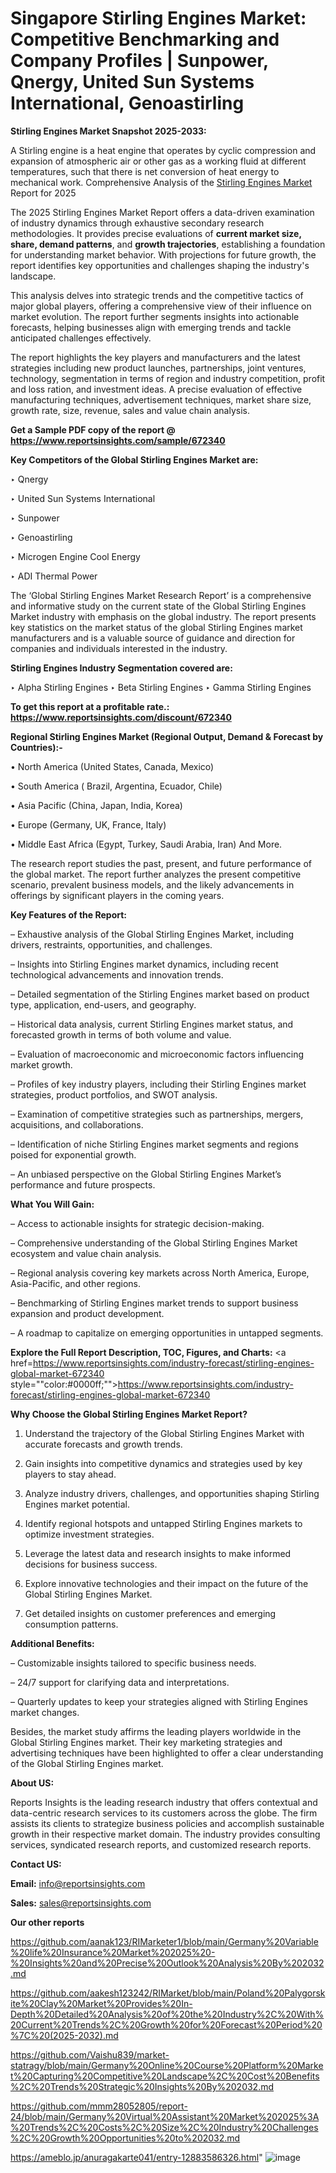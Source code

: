 # Singapore Stirling Engines Market: Competitive Benchmarking and Company Profiles | Sunpower, Qnergy, United Sun Systems International, Genoastirling

<strong>Stirling Engines Market Snapshot 2025-2033:</strong>

A Stirling engine is a heat engine that operates by cyclic compression and expansion of atmospheric air or other gas as a working fluid at different temperatures, such that there is net conversion of heat energy to mechanical work. Comprehensive Analysis of the <a href=https://www.reportsinsights.com/sample/672340>Stirling Engines Market</a> Report for 2025

The 2025 Stirling Engines Market Report offers a data-driven examination of industry dynamics through exhaustive secondary research methodologies. It provides precise evaluations of <strong>current market size, share, demand patterns</strong>, and <strong>growth trajectories</strong>, establishing a foundation for understanding market behavior. With projections for future growth, the report identifies key opportunities and challenges shaping the industry's landscape.

This analysis delves into strategic trends and the competitive tactics of major global players, offering a comprehensive view of their influence on market evolution. The report further segments insights into actionable forecasts, helping businesses align with emerging trends and tackle anticipated challenges effectively.

The report highlights the key players and manufacturers and the latest strategies including new product launches, partnerships, joint ventures, technology, segmentation in terms of region and industry competition, profit and loss ration, and investment ideas. A precise evaluation of effective manufacturing techniques, advertisement techniques, market share size, growth rate, size, revenue, sales and value chain analysis.

<strong>Get a Sample PDF copy of the report @ <a href=https://www.reportsinsights.com/sample/672340 style=color:#0000ff;>https://www.reportsinsights.com/sample/672340</a></strong>

<strong>Key Competitors of the Global Stirling Engines Market are:</strong>

‣ Qnergy

‣ United Sun Systems International

‣ Sunpower

‣ Genoastirling

‣ Microgen Engine Cool Energy

‣ ADI Thermal Power

The ‘Global Stirling Engines Market Research Report’ is a comprehensive and informative study on the current state of the Global Stirling Engines Market industry with emphasis on the global industry. The report presents key statistics on the market status of the global Stirling Engines market manufacturers and is a valuable source of guidance and direction for companies and individuals interested in the industry.

<strong>Stirling Engines Industry Segmentation covered are:</strong>

‣ Alpha Stirling Engines
‣ Beta Stirling Engines
‣ Gamma Stirling Engines

<strong>To get this report at a profitable rate.: <a href=https://www.reportsinsights.com/discount/672340 style=color:#0000ff;>https://www.reportsinsights.com/discount/672340</a></strong>

<strong>Regional Stirling Engines Market (Regional Output, Demand &amp; Forecast by Countries):-</strong>

• North America (United States, Canada, Mexico)

• South America ( Brazil, Argentina, Ecuador, Chile)

• Asia Pacific (China, Japan, India, Korea)

• Europe (Germany, UK, France, Italy)

• Middle East Africa (Egypt, Turkey, Saudi Arabia, Iran) And More.

The research report studies the past, present, and future performance of the global market. The report further analyzes the present competitive scenario, prevalent business models, and the likely advancements in offerings by significant players in the coming years.

<strong>Key Features of the Report:</strong>

– Exhaustive analysis of the Global Stirling Engines Market, including drivers, restraints, opportunities, and challenges.

– Insights into Stirling Engines market dynamics, including recent technological advancements and innovation trends.

– Detailed segmentation of the Stirling Engines market based on product type, application, end-users, and geography.

– Historical data analysis, current Stirling Engines market status, and forecasted growth in terms of both volume and value.

– Evaluation of macroeconomic and microeconomic factors influencing market growth.

– Profiles of key industry players, including their Stirling Engines market strategies, product portfolios, and SWOT analysis.

– Examination of competitive strategies such as partnerships, mergers, acquisitions, and collaborations.

– Identification of niche Stirling Engines market segments and regions poised for exponential growth.

– An unbiased perspective on the Global Stirling Engines Market’s performance and future prospects.

<strong>What You Will Gain:</strong>

– Access to actionable insights for strategic decision-making.

– Comprehensive understanding of the Global Stirling Engines Market ecosystem and value chain analysis.

– Regional analysis covering key markets across North America, Europe, Asia-Pacific, and other regions.

– Benchmarking of Stirling Engines market trends to support business expansion and product development.

– A roadmap to capitalize on emerging opportunities in untapped segments.

<strong>Explore the Full Report Description, TOC, Figures, and Charts:</strong>
<a href=https://www.reportsinsights.com/industry-forecast/stirling-engines-global-market-672340 style=""color:#0000ff;"">https://www.reportsinsights.com/industry-forecast/stirling-engines-global-market-672340</a>

<strong>Why Choose the Global Stirling Engines Market Report?</strong>

1. Understand the trajectory of the Global Stirling Engines Market with accurate forecasts and growth trends.

2. Gain insights into competitive dynamics and strategies used by key players to stay ahead.

3. Analyze industry drivers, challenges, and opportunities shaping Stirling Engines market potential.

4. Identify regional hotspots and untapped Stirling Engines markets to optimize investment strategies.

5. Leverage the latest data and research insights to make informed decisions for business success.

6. Explore innovative technologies and their impact on the future of the Global Stirling Engines Market.

7. Get detailed insights on customer preferences and emerging consumption patterns.

<strong>Additional Benefits:</strong>

– Customizable insights tailored to specific business needs.

– 24/7 support for clarifying data and interpretations.

– Quarterly updates to keep your strategies aligned with Stirling Engines market changes.

Besides, the market study affirms the leading players worldwide in the Global Stirling Engines market. Their key marketing strategies and advertising techniques have been highlighted to offer a clear understanding of the Global Stirling Engines market.

<strong><strong>About US</strong>:</strong>

Reports Insights is the leading research industry that offers contextual and data-centric research services to its customers across the globe. The firm assists its clients to strategize business policies and accomplish sustainable growth in their respective market domain. The industry provides consulting services, syndicated research reports, and customized research reports.

<strong>Contact US:</strong>

<p class=><b>Email:</b> <a href=mailto:info@reportsinsights.com>info@reportsinsights.com</a></p>
<p class=><b>Sales:</b> <a href=mailto:sales@reportsinsights.com>sales@reportsinsights.com</a></p>

<strong>Our other reports</strong>

<a href=https://github.com/aanak123/RIMarketer1/blob/main/Germany%20Variable%20life%20Insurance%20Market%202025%20-%20Insights%20and%20Precise%20Outlook%20Analysis%20By%202032.md>https://github.com/aanak123/RIMarketer1/blob/main/Germany%20Variable%20life%20Insurance%20Market%202025%20-%20Insights%20and%20Precise%20Outlook%20Analysis%20By%202032.md</a>

<a href=https://github.com/aakesh123242/RIMarket/blob/main/Poland%20Palygorskite%20Clay%20Market%20Provides%20In-Depth%20Detailed%20Analysis%20of%20the%20Industry%2C%20With%20Current%20Trends%2C%20Growth%20for%20Forecast%20Period%20%7C%20(2025-2032).md>https://github.com/aakesh123242/RIMarket/blob/main/Poland%20Palygorskite%20Clay%20Market%20Provides%20In-Depth%20Detailed%20Analysis%20of%20the%20Industry%2C%20With%20Current%20Trends%2C%20Growth%20for%20Forecast%20Period%20%7C%20(2025-2032).md</a>

<a href=https://github.com/Vaishu839/market-statragy/blob/main/Germany%20Online%20Course%20Platform%20Market%20Capturing%20Competitive%20Landscape%2C%20Cost%20Benefits%2C%20Trends%20Strategic%20Insights%20By%202032.md>https://github.com/Vaishu839/market-statragy/blob/main/Germany%20Online%20Course%20Platform%20Market%20Capturing%20Competitive%20Landscape%2C%20Cost%20Benefits%2C%20Trends%20Strategic%20Insights%20By%202032.md</a>

<a href=https://github.com/mmm28052805/report-24/blob/main/Germany%20Virtual%20Assistant%20Market%202025%3A%20Trends%2C%20Costs%2C%20Size%2C%20Industry%20Challenges%2C%20Growth%20Opportunities%20to%202032.md>https://github.com/mmm28052805/report-24/blob/main/Germany%20Virtual%20Assistant%20Market%202025%3A%20Trends%2C%20Costs%2C%20Size%2C%20Industry%20Challenges%2C%20Growth%20Opportunities%20to%202032.md</a>

<a href=https://ameblo.jp/anuragakarte041/entry-12883586326.html>https://ameblo.jp/anuragakarte041/entry-12883586326.html</a>"
![image](https://github.com/user-attachments/assets/aa7ff76f-9e1b-4c7e-9562-ae4e9c6c83d8)
